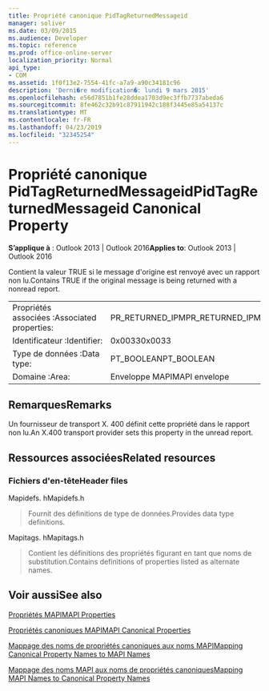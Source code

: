 ```yaml
---
title: Propriété canonique PidTagReturnedMessageid
manager: soliver
ms.date: 03/09/2015
ms.audience: Developer
ms.topic: reference
ms.prod: office-online-server
localization_priority: Normal
api_type:
- COM
ms.assetid: 1f0f13e2-7554-41fc-a7a9-a90c34181c96
description: 'Derni�re modification�: lundi 9 mars 2015'
ms.openlocfilehash: e56d7851b1fe28ddea1703d9ec3ffb7737abeda6
ms.sourcegitcommit: 8fe462c32b91c87911942c188f3445e85a54137c
ms.translationtype: MT
ms.contentlocale: fr-FR
ms.lasthandoff: 04/23/2019
ms.locfileid: "32345254"
---
```

# <a name="pidtagreturnedmessageid-canonical-property"></a><span data-ttu-id="5cba8-103">Propriété canonique PidTagReturnedMessageid</span><span class="sxs-lookup"><span data-stu-id="5cba8-103">PidTagReturnedMessageid Canonical Property</span></span>

  
  
<span data-ttu-id="5cba8-104">**S’applique à** : Outlook 2013 | Outlook 2016</span><span class="sxs-lookup"><span data-stu-id="5cba8-104">**Applies to**: Outlook 2013 | Outlook 2016</span></span> 
  
<span data-ttu-id="5cba8-105">Contient la valeur TRUE si le message d'origine est renvoyé avec un rapport non lu.</span><span class="sxs-lookup"><span data-stu-id="5cba8-105">Contains TRUE if the original message is being returned with a nonread report.</span></span>
  
|||
|:-----|:-----|
|<span data-ttu-id="5cba8-106">Propriétés associées :</span><span class="sxs-lookup"><span data-stu-id="5cba8-106">Associated properties:</span></span>  <br/> |<span data-ttu-id="5cba8-107">PR_RETURNED_IPM</span><span class="sxs-lookup"><span data-stu-id="5cba8-107">PR_RETURNED_IPM</span></span>  <br/> |
|<span data-ttu-id="5cba8-108">Identificateur :</span><span class="sxs-lookup"><span data-stu-id="5cba8-108">Identifier:</span></span>  <br/> |<span data-ttu-id="5cba8-109">0x0033</span><span class="sxs-lookup"><span data-stu-id="5cba8-109">0x0033</span></span>  <br/> |
|<span data-ttu-id="5cba8-110">Type de données :</span><span class="sxs-lookup"><span data-stu-id="5cba8-110">Data type:</span></span>  <br/> |<span data-ttu-id="5cba8-111">PT_BOOLEAN</span><span class="sxs-lookup"><span data-stu-id="5cba8-111">PT_BOOLEAN</span></span>  <br/> |
|<span data-ttu-id="5cba8-112">Domaine :</span><span class="sxs-lookup"><span data-stu-id="5cba8-112">Area:</span></span>  <br/> |<span data-ttu-id="5cba8-113">Enveloppe MAPI</span><span class="sxs-lookup"><span data-stu-id="5cba8-113">MAPI envelope</span></span>  <br/> |
   
## <a name="remarks"></a><span data-ttu-id="5cba8-114">Remarques</span><span class="sxs-lookup"><span data-stu-id="5cba8-114">Remarks</span></span>

<span data-ttu-id="5cba8-115">Un fournisseur de transport X. 400 définit cette propriété dans le rapport non lu.</span><span class="sxs-lookup"><span data-stu-id="5cba8-115">An X.400 transport provider sets this property in the unread report.</span></span>
  
## <a name="related-resources"></a><span data-ttu-id="5cba8-116">Ressources associées</span><span class="sxs-lookup"><span data-stu-id="5cba8-116">Related resources</span></span>

### <a name="header-files"></a><span data-ttu-id="5cba8-117">Fichiers d'en-tête</span><span class="sxs-lookup"><span data-stu-id="5cba8-117">Header files</span></span>

<span data-ttu-id="5cba8-118">Mapidefs. h</span><span class="sxs-lookup"><span data-stu-id="5cba8-118">Mapidefs.h</span></span>
  
> <span data-ttu-id="5cba8-119">Fournit des définitions de type de données.</span><span class="sxs-lookup"><span data-stu-id="5cba8-119">Provides data type definitions.</span></span>
    
<span data-ttu-id="5cba8-120">Mapitags. h</span><span class="sxs-lookup"><span data-stu-id="5cba8-120">Mapitags.h</span></span>
  
> <span data-ttu-id="5cba8-121">Contient les définitions des propriétés figurant en tant que noms de substitution.</span><span class="sxs-lookup"><span data-stu-id="5cba8-121">Contains definitions of properties listed as alternate names.</span></span>
    
## <a name="see-also"></a><span data-ttu-id="5cba8-122">Voir aussi</span><span class="sxs-lookup"><span data-stu-id="5cba8-122">See also</span></span>



[<span data-ttu-id="5cba8-123">Propriétés MAPI</span><span class="sxs-lookup"><span data-stu-id="5cba8-123">MAPI Properties</span></span>](mapi-properties.md)
  
[<span data-ttu-id="5cba8-124">Propriétés canoniques MAPI</span><span class="sxs-lookup"><span data-stu-id="5cba8-124">MAPI Canonical Properties</span></span>](mapi-canonical-properties.md)
  
[<span data-ttu-id="5cba8-125">Mappage des noms de propriétés canoniques aux noms MAPI</span><span class="sxs-lookup"><span data-stu-id="5cba8-125">Mapping Canonical Property Names to MAPI Names</span></span>](mapping-canonical-property-names-to-mapi-names.md)
  
[<span data-ttu-id="5cba8-126">Mappage des noms MAPI aux noms de propriétés canoniques</span><span class="sxs-lookup"><span data-stu-id="5cba8-126">Mapping MAPI Names to Canonical Property Names</span></span>](mapping-mapi-names-to-canonical-property-names.md)


